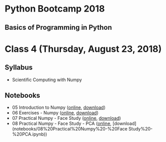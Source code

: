 # Python Bootcamp 2018

## Basics of Programming in Python

Class 4 (Thursday, August 23, 2018)
=================================

Syllabus
------
- Scientific Computing with Numpy

Notebooks
---------
  - 05 Introduction to Numpy ([online](https://hub.mybinder.org/user/vineetbansal-python-bootcamp-zn79poxk/notebooks/notebooks/05%20Introduction%20to%20Numpy.ipynb), [download](notebooks/04%20Object%20Oriented%20Programming.ipynb))
  - 06 Exercises - Numpy ([online](https://hub.mybinder.org/user/vineetbansal-python-bootcamp-zn79poxk/notebooks/notebooks/06%20Exercises%20-%20Numpy.ipynb), [download](notebooks/06%20Exercises%20-%20Numpy.ipynb))
  - 07 Practical Numpy - Face Study ([online](https://hub.mybinder.org/user/vineetbansal-python-bootcamp-zn79poxk/notebooks/notebooks/07%20Practical%20Numpy%20-%20Face%20Study.ipynb), [download](notebooks/07%20Practical%20Numpy%20-%20Face%20Study.ipynb))
  - 08 Practical Numpy - Face Study - PCA ([online](https://hub.mybinder.org/user/vineetbansal-python-bootcamp-zn79poxk/notebooks/notebooks/08%20Practical%20Numpy%20-%20Face%20Study%20-%20PCA.ipynb), [download](notebooks/08%20Practical%20Numpy%20-%20Face Study%20-%20PCA.ipynb))